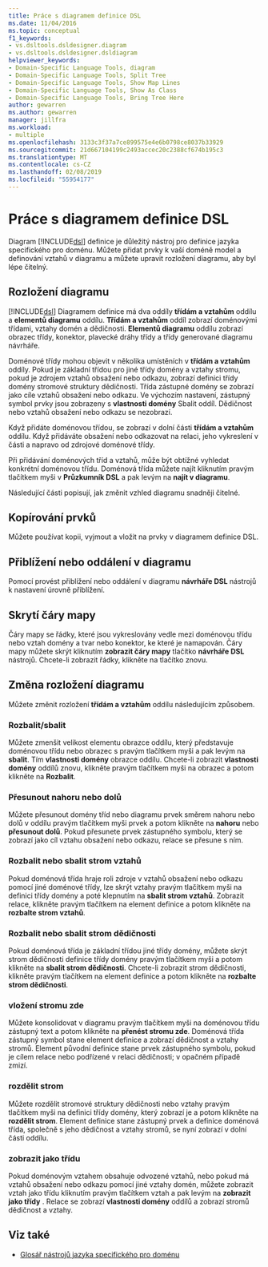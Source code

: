 ```yaml
---
title: Práce s diagramem definice DSL
ms.date: 11/04/2016
ms.topic: conceptual
f1_keywords:
- vs.dsltools.dsldesigner.diagram
- vs.dsltools.dsldesigner.dsldiagram
helpviewer_keywords:
- Domain-Specific Language Tools, diagram
- Domain-Specific Language Tools, Split Tree
- Domain-Specific Language Tools, Show Map Lines
- Domain-Specific Language Tools, Show As Class
- Domain-Specific Language Tools, Bring Tree Here
author: gewarren
ms.author: gewarren
manager: jillfra
ms.workload:
- multiple
ms.openlocfilehash: 3133c3f37a7ce899575e4e6b0798ce8037b33929
ms.sourcegitcommit: 21d667104199c2493accec20c2388cf674b195c3
ms.translationtype: MT
ms.contentlocale: cs-CZ
ms.lasthandoff: 02/08/2019
ms.locfileid: "55954177"
---
```

# <a name="working-with-the-dsl-definition-diagram"></a>Práce s diagramem definice DSL
Diagram [!INCLUDE[dsl](../modeling/includes/dsl_md.md)] definice je důležitý nástroj pro definice jazyka specifického pro doménu. Můžete přidat prvky k vaší doméně model a definování vztahů v diagramu a můžete upravit rozložení diagramu, aby byl lépe čitelný.

## <a name="the-layout-of-the-diagram"></a>Rozložení diagramu
 [!INCLUDE[dsl](../modeling/includes/dsl_md.md)] Diagramem definice má dva oddíly **třídám a vztahům** oddílu a **elementů diagramu** oddílu. **Třídám a vztahům** oddíl zobrazí doménovými třídami, vztahy domén a dědičnosti. **Elementů diagramu** oddílu zobrazí obrazec třídy, konektor, plavecké dráhy třídy a třídy generované diagramu návrháře.

 Doménové třídy mohou objevit v několika umístěních v **třídám a vztahům** oddíly. Pokud je základní třídou pro jiné třídy domény a vztahy stromu, pokud je zdrojem vztahů obsažení nebo odkazu, zobrazí definici třídy domény stromové struktury dědičnosti. Třída zástupné domény se zobrazí jako cíle vztahů obsažení nebo odkazu. Ve výchozím nastavení, zástupný symbol prvky jsou zobrazeny s **vlastnosti domény** Sbalit oddíl. Dědičnost nebo vztahů obsažení nebo odkazu se nezobrazí.

 Když přidáte doménovou třídou, se zobrazí v dolní části **třídám a vztahům** oddílu. Když přidáváte obsažení nebo odkazovat na relaci, jeho vykreslení v části a napravo od zdrojové doménové třídy.

 Při přidávání doménových tříd a vztahů, může být obtížné vyhledat konkrétní doménovou třídu. Doménová třída můžete najít kliknutím pravým tlačítkem myši v **Průzkumník DSL** a pak levým na **najít v diagramu**.

 Následující části popisují, jak změnit vzhled diagramu snadněji čitelné.

## <a name="copying-elements"></a>Kopírování prvků
 Můžete používat kopii, vyjmout a vložit na prvky v diagramem definice DSL.

## <a name="zooming-in-or-out-on-the-diagram"></a>Přiblížení nebo oddálení v diagramu
 Pomocí provést přiblížení nebo oddálení v diagramu **návrháře DSL** nástrojů k nastavení úrovně přiblížení.

## <a name="hiding-map-lines"></a>Skrytí čáry mapy
 Čáry mapy se řádky, které jsou vykreslovány vedle mezi doménovou třídu nebo vztah domény a tvar nebo konektor, ke které je namapován. Čáry mapy můžete skrýt kliknutím **zobrazit čáry mapy** tlačítko **návrháře DSL** nástrojů. Chcete-li zobrazit řádky, klikněte na tlačítko znovu.

## <a name="changing-the-diagram-layout"></a>Změna rozložení diagramu
 Můžete změnit rozložení **třídám a vztahům** oddílu následujícím způsobem.

### <a name="expandcollapse"></a>Rozbalit/sbalit
 Můžete zmenšit velikost elementu obrazce oddílu, který představuje doménovou třídu nebo obrazec s pravým tlačítkem myši a pak levým na **sbalit**. Tím **vlastnosti domény** obrazce oddílu. Chcete-li zobrazit **vlastnosti domény** oddílů znovu, klikněte pravým tlačítkem myši na obrazec a potom klikněte na **Rozbalit**.

### <a name="move-updown"></a>Přesunout nahoru nebo dolů
 Můžete přesunout domény tříd nebo diagramu prvek směrem nahoru nebo dolů v oddílu pravým tlačítkem myši prvek a potom klikněte na **nahoru** nebo **přesunout dolů**. Pokud přesunete prvek zástupného symbolu, který se zobrazí jako cíl vztahu obsažení nebo odkazu, relace se přesune s ním.

### <a name="expandcollapse-relationships-tree"></a>Rozbalit nebo sbalit strom vztahů
 Pokud doménová třída hraje roli zdroje v vztahů obsažení nebo odkazu pomocí jiné doménové třídy, lze skrýt vztahy pravým tlačítkem myši na definici třídy domény a poté klepnutím na **sbalit strom vztahů**. Zobrazit relace, klikněte pravým tlačítkem na element definice a potom klikněte na **rozbalte strom vztahů**.

### <a name="expandcollapse-inheritance-tree"></a>Rozbalit nebo sbalit strom dědičnosti
 Pokud doménová třída je základní třídou jiné třídy domény, můžete skrýt strom dědičnosti definice třídy domény pravým tlačítkem myši a potom klikněte na **sbalit strom dědičnosti**. Chcete-li zobrazit strom dědičnosti, klikněte pravým tlačítkem na element definice a potom klikněte na **rozbalte strom dědičnosti**.

### <a name="bring-tree-here"></a>vložení stromu zde
 Můžete konsolidovat v diagramu pravým tlačítkem myši na doménovou třídu zástupný text a potom klikněte na **přenést stromu zde**. Doménová třída zástupný symbol stane element definice a zobrazí dědičnost a vztahy stromů. Element původní definice stane prvek zástupného symbolu, pokud je cílem relace nebo podřízené v relaci dědičnosti; v opačném případě zmizí.

### <a name="split-tree"></a>rozdělit strom
 Můžete rozdělit stromové struktury dědičnosti nebo vztahy pravým tlačítkem myši na definici třídy domény, který zobrazí je a potom klikněte na **rozdělit strom**. Element definice stane zástupný prvek a definice doménová třída, společně s jeho dědičnost a vztahy stromů, se nyní zobrazí v dolní části oddílu.

### <a name="show-as-class"></a>zobrazit jako třídu
 Pokud doménovým vztahem obsahuje odvozené vztahů, nebo pokud má vztahů obsažení nebo odkazu pomocí jiné vztahy domén, můžete zobrazit vztah jako třídu kliknutím pravým tlačítkem vztah a pak levým na **zobrazit jako třídy** . Relace se zobrazí **vlastnosti domény** oddílů a zobrazí stromů dědičnost a vztahy.

## <a name="see-also"></a>Viz také

- [Glosář nástrojů jazyka specifického pro doménu](https://msdn.microsoft.com/ca5e84cb-a315-465c-be24-76aa3df276aa)